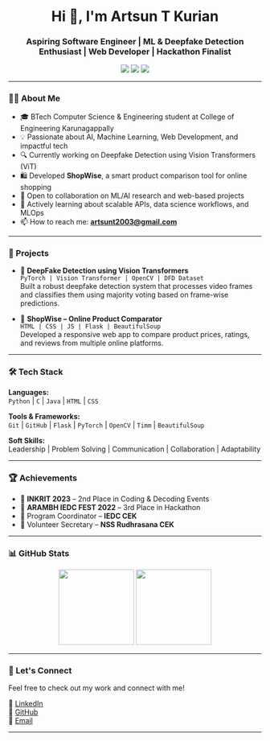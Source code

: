 <h1 align="center">Hi 👋, I'm Artsun T Kurian</h1>
<h3 align="center">Aspiring Software Engineer | ML & Deepfake Detection Enthusiast | Web Developer | Hackathon Finalist</h3>

<p align="center">
  <a href="mailto:artsunt2003@gmail.com"><img src="https://img.shields.io/badge/Gmail-artsunt2003@gmail.com-red?logo=gmail" /></a>
  <a href="https://linkedin.com/in/artsun-t-kurian"><img src="https://img.shields.io/badge/LinkedIn-Artsun%20T%20Kurian-blue?logo=linkedin" /></a>
  <a href="https://github.com/Artsuntkurian"><img src="https://img.shields.io/github/followers/Artsuntkurian?label=Follow&style=social" /></a>
</p>

---

### 🧑‍💻 About Me

- 🎓 BTech Computer Science & Engineering student at College of Engineering Karunagappally  
- 💡 Passionate about AI, Machine Learning, Web Development, and impactful tech  
- 🔍 Currently working on Deepfake Detection using Vision Transformers (ViT)  
- 🛍️ Developed **ShopWise**, a smart product comparison tool for online shopping  
- 🤝 Open to collaboration on ML/AI research and web-based projects  
- 🌱 Actively learning about scalable APIs, data science workflows, and MLOps  
- 📫 How to reach me: **artsunt2003@gmail.com**

---

### 🚀 Projects

- 🧠 **DeepFake Detection using Vision Transformers**  
  `PyTorch | Vision Transformer | OpenCV | DFD Dataset`  
  Built a robust deepfake detection system that processes video frames and classifies them using majority voting based on frame-wise predictions.

- 🛒 **ShopWise – Online Product Comparator**  
  `HTML | CSS | JS | Flask | BeautifulSoup`  
  Developed a responsive web app to compare product prices, ratings, and reviews from multiple online platforms.

---

### 🛠️ Tech Stack

**Languages:**  
`Python` | `C` | `Java` | `HTML` | `CSS`  

**Tools & Frameworks:**  
`Git` | `GitHub` | `Flask` | `PyTorch` | `OpenCV` | `Timm` | `BeautifulSoup`  

**Soft Skills:**  
Leadership | Problem Solving | Communication | Collaboration | Adaptability

---

### 🏆 Achievements

- 🥇 **INKRIT 2023** – 2nd Place in Coding & Decoding Events  
- 🥉 **ARAMBH IEDC FEST 2022** – 3rd Place in Hackathon  
- 🤝 Program Coordinator – **IEDC CEK**  
- 💉 Volunteer Secretary – **NSS Rudhrasana CEK**

---

### 📊 GitHub Stats

<p align="center">
  <img src="https://github-readme-stats.vercel.app/api?username=Artsuntkurian&show_icons=true&theme=tokyonight" height="150"/>
  <img src="https://github-readme-stats.vercel.app/api/top-langs/?username=Artsuntkurian&layout=compact&theme=tokyonight" height="150"/>
</p>

---

### 📌 Let's Connect

Feel free to check out my work and connect with me!

🔗 [LinkedIn](https://linkedin.com/in/artsun-t-kurian)  
🔗 [GitHub](https://github.com/Artsuntkurian)  
📧 [Email](mailto:artsunt2003@gmail.com)

---
